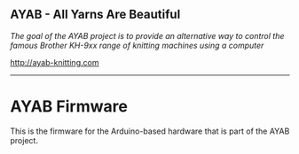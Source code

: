 ## AYAB - All Yarns Are Beautiful


_The goal of the AYAB project is to provide an alternative way to control the famous Brother KH-9xx range of knitting machines using a computer_

http://ayab-knitting.com


-----

# AYAB Firmware

This is the firmware for the Arduino-based hardware that is part of the AYAB project.

